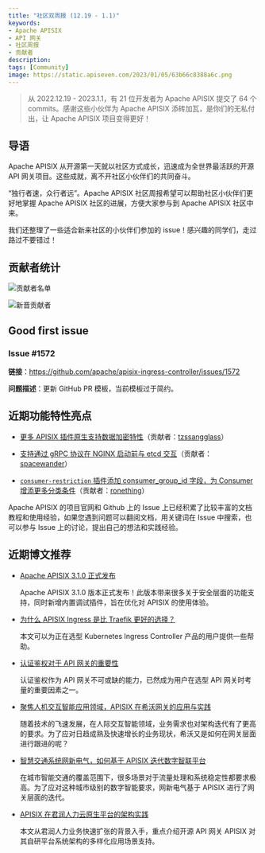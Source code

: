 ```yaml
---
title: "社区双周报 (12.19 - 1.1)"
keywords: 
- Apache APISIX
- API 网关
- 社区周报
- 贡献者
description: 
tags: [Community]
image: https://static.apiseven.com/2023/01/05/63b66c8388a6c.png
---
```


> 从 2022.12.19 - 2023.1.1，有 21 位开发者为 Apache APISIX 提交了 64 个 commits。感谢这些小伙伴为 Apache APISIX 添砖加瓦，是你们的无私付出，让 Apache APISIX 项目变得更好！

<!--truncate-->

## 导语

Apache APISIX 从开源第一天就以社区方式成长，迅速成为全世界最活跃的开源 API 网关项目。这些成就，离不开社区小伙伴们的共同奋斗。

“独行者速，众行者远”。Apache APISIX 社区周报希望可以帮助社区小伙伴们更好地掌握 Apache APISIX 社区的进展，方便大家参与到 Apache APISIX 社区中来。

我们还整理了一些适合新来社区的小伙伴们参加的 issue！感兴趣的同学们，走过路过不要错过！

## 贡献者统计

![贡献者名单](https://static.apiseven.com/2023/01/05/63b66c807be86.png)

![新晋贡献者](https://static.apiseven.com/2023/01/05/63b66c8590e1f.png)

## Good first issue

### Issue #1572

**链接**：https://github.com/apache/apisix-ingress-controller/issues/1572

**问题描述**：更新 GitHub PR 模板，当前模板过于简约。

## 近期功能特性亮点

- [更多 APISIX 插件原生支持数据加密特性](https://github.com/apache/apisix/pull/8487)（贡献者：[tzssangglass](https://github.com/tzssangglass)）

- [支持通过 gRPC 协议在 NGINX 启动前与 etcd 交互](https://github.com/apache/apisix/pull/8548)（贡献者：[spacewander](https://github.com/spacewander)）

- [`consumer-restriction` 插件添加 consumer_group_id 字段，为 Consumer 增添更多分类条件](https://github.com/apache/apisix/pull/8567)（贡献者：[ronething](https://github.com/ronething)）

Apache APISIX 的项目官网和 Github 上的 Issue 上已经积累了比较丰富的文档教程和使用经验，如果您遇到问题可以翻阅文档，用关键词在 Issue 中搜索，也可以参与 Issue 上的讨论，提出自己的想法和实践经验。

## 近期博文推荐

- [Apache APISIX 3.1.0 正式发布](https://apisix.apache.org/zh/blog/2022/12/30/release-apache-apisix-3.1.0/)

    Apache APISIX 3.1.0 版本正式发布！此版本带来很多关于安全层面的功能支持，同时新增内置调试插件，旨在优化对 APISIX 的使用体验。

- [为什么 APISIX Ingress 是比 Traefik 更好的选择？](https://apisix.apache.org/zh/blog/2022/12/19/apisix-ingress-better-than-traefik/)

    本文可以为正在选型 Kubernetes Ingress Controller 产品的用户提供一些帮助。

- [认证鉴权对于 API 网关的重要性](https://apisix.apache.org/zh/blog/2022/12/19/auth-apisix-gateway/)

    认证鉴权作为 API 网关不可或缺的能力，已然成为用户在选型 API 网关时考量的重要因素之一。

- [聚焦人机交互智能应用领域，APISIX 在希沃网关的应用与实践](https://apisix.apache.org/zh/blog/2022/12/13/seewo-with-apache-apisix/)

    随着技术的飞速发展，在人际交互智能领域，业务需求也对架构迭代有了更高的要求。为了应对日趋成熟及快速增长的业务现状，希沃又是如何在网关层面进行跟进的呢？

- [智慧交通系统网新电气，如何基于 APISIX 迭代数字智联平台](https://apisix.apache.org/zh/blog/2022/12/09/insigma-with-apache-apisix/)

    在城市智能交通的覆盖范围下，很多场景对于流量处理和系统稳定性都要求极高。为了应对这种城市级别的数字智能要求，网新电气基于 APISIX 进行了网关层面的迭代。

- [APISIX 在君润人力云原生平台的架构实践](https://apisix.apache.org/zh/blog/2022/12/07/junrunrenli-with-apisix/)

    本文从君润人力业务快速扩张的背景入手，重点介绍开源 API 网关 APISIX 对其自研平台系统架构的多样化应用场景支持。
